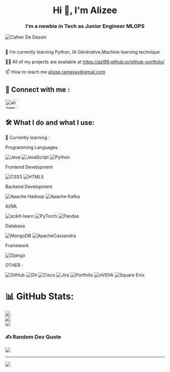 <h1 align="center">Hi 👋, I'm Alizee</h1>
<h3 align="center">I'm a newbie in Tech as Junior Engineer MLOPS</h3>

![Cahier De Dessin](https://github.com/user-attachments/assets/3757bcda-3fc3-4099-a5d9-1b26d21539ef)

## 
🌱 I’m currently learning Python, IA Générative,Machine learning technique

👨‍💻 All of my projects are available at
 https://azl99.github.io/github-portfolio/

📫 How to reach me alizee.ramesay@gmail.com
## 🛜 Connect with me :
  
<a href="https://kaggle.com/alizeerms" target="blank"><img align="center"
src="https://raw.githubusercontent.com/rahuldkjain/github-profile-readme-generator/master/src/images/icons/Social/kaggle.svg" alt="alizeerms" height="30" width="40" /></a>
</p>


## 🛠️ What I do and what I use:

 📖 Currently learning :

Programming Languages

![Java](https://img.shields.io/badge/java-%23ED8B00.svg?style=for-the-badge&logo=openjdk&logoColor=white)
![JavaScript](https://img.shields.io/badge/javascript-%23323330.svg?style=for-the-badge&logo=javascript&logoColor=%23F7DF1E)
![Python](https://img.shields.io/badge/python-3670A0?style=for-the-badge&logo=python&logoColor=ffdd54)


Frontend Development

![CSS3](https://img.shields.io/badge/css3-%231572B6.svg?style=for-the-badge&logo=css3&logoColor=white)
![HTML5](https://img.shields.io/badge/html5-%23E34F26.svg?style=for-the-badge&logo=html5&logoColor=white)

Backend Development

![Apache Hadoop](https://img.shields.io/badge/Apache%20Hadoop-66CCFF?style=for-the-badge&logo=apachehadoop&logoColor=black)
![Apache Kafka](https://img.shields.io/badge/Apache%20Kafka-000?style=for-the-badge&logo=apachekafka)

AI/ML

![scikit-learn](https://img.shields.io/badge/scikit--learn-%23F7931E.svg?style=for-the-badge&logo=scikit-learn&logoColor=white)
![PyTorch](https://img.shields.io/badge/PyTorch-%23EE4C2C.svg?style=for-the-badge&logo=PyTorch&logoColor=white)
![Pandas](https://img.shields.io/badge/pandas-%23150458.svg?style=for-the-badge&logo=pandas&logoColor=white)

Database
 
![MongoDB](https://img.shields.io/badge/MongoDB-%234ea94b.svg?style=for-the-badge&logo=mongodb&logoColor=white)
![ApacheCassandra](https://img.shields.io/badge/cassandra-%231287B1.svg?style=for-the-badge&logo=apache-cassandra&logoColor=white)

Framework

![Django](https://img.shields.io/badge/django-%23092E20.svg?style=for-the-badge&logo=django&logoColor=white)

OTHER : 

![GitHub](https://img.shields.io/badge/github-%23121011.svg?style=for-the-badge&logo=github&logoColor=white)
![Git](https://img.shields.io/badge/git-%23F05033.svg?style=for-the-badge&logo=git&logoColor=white) 
![Cisco](https://img.shields.io/badge/cisco-%23049fd9.svg?style=for-the-badge&logo=cisco&logoColor=black)
![Jira](https://img.shields.io/badge/jira-%230A0FFF.svg?style=for-the-badge&logo=jira&logoColor=white)
![Portfolio](https://img.shields.io/badge/Portfolio-%23000000.svg?style=for-the-badge&logo=firefox&logoColor=#FF7139) 
![nVIDIA](https://img.shields.io/badge/nVIDIA-%2376B900.svg?style=for-the-badge&logo=nVIDIA&logoColor=white) 
![Square Enix](https://img.shields.io/badge/SquareEnix-%23ED1C24.svg?style=for-the-badge&logo=SquareEnix&logoColor=white)

# 📊 GitHub Stats:
![](https://github-readme-stats.vercel.app/api?username=Azl99&theme=dark&hide_border=false&include_all_commits=false&count_private=false)<br/>
![](https://github-readme-streak-stats.herokuapp.com/?user=Azl99&theme=dark&hide_border=false)<br/>
![](https://github-readme-stats.vercel.app/api/top-langs/?username=Azl99&theme=dark&hide_border=false&include_all_commits=false&count_private=false&layout=compact)

### ✍️ Random Dev Quote
![](https://quotes-github-readme.vercel.app/api?type=horizontal&theme=light)

---
[![](https://visitcount.itsvg.in/api?id=Azl99&icon=0&color=5)](https://visitcount.itsvg.in)

